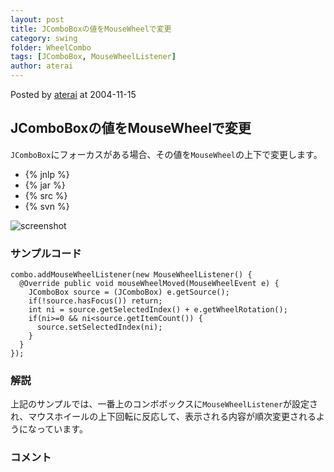```yaml
---
layout: post
title: JComboBoxの値をMouseWheelで変更
category: swing
folder: WheelCombo
tags: [JComboBox, MouseWheelListener]
author: aterai
---
```


Posted by [aterai](http://terai.xrea.jp/aterai.html) at 2004-11-15

## JComboBoxの値をMouseWheelで変更
`JComboBox`にフォーカスがある場合、その値を`MouseWheel`の上下で変更します。

- {% jnlp %}
- {% jar %}
- {% src %}
- {% svn %}

<!-- dummy comment line for breaking list -->

![screenshot](http://lh4.ggpht.com/_9Z4BYR88imo/TQTWm95sa5I/AAAAAAAAApg/1tiQsmg5QKw/s800/WheelCombo.png)

### サンプルコード
<pre class="prettyprint"><code>combo.addMouseWheelListener(new MouseWheelListener() {
  @Override public void mouseWheelMoved(MouseWheelEvent e) {
    JComboBox source = (JComboBox) e.getSource();
    if(!source.hasFocus()) return;
    int ni = source.getSelectedIndex() + e.getWheelRotation();
    if(ni&gt;=0 &amp;&amp; ni&lt;source.getItemCount()) {
      source.setSelectedIndex(ni);
    }
  }
});
</code></pre>

### 解説
上記のサンプルでは、一番上のコンボボックスに`MouseWheelListener`が設定され、マウスホイールの上下回転に反応して、表示される内容が順次変更されるようになっています。

### コメント
